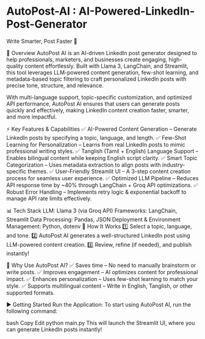 # AutoPost-AI : AI-Powered-LinkedIn-Post-Generator
Write Smarter, Post Faster  🚀

📌 Overview
AutoPost AI is an AI-driven LinkedIn post generator designed to help professionals, marketers, and businesses create engaging, high-quality content effortlessly. Built with Llama 3, LangChain, and Streamlit, this tool leverages LLM-powered content generation, few-shot learning, and metadata-based topic filtering to craft personalized LinkedIn posts with precise tone, structure, and relevance.

With multi-language support, topic-specific customization, and optimized API performance, AutoPost AI ensures that users can generate posts quickly and effectively, making LinkedIn content creation faster, smarter, and more impactful.

⚡ Key Features & Capabilities
✅ AI-Powered Content Generation – Generate LinkedIn posts by specifying a topic, language, and length.
✅ Few-Shot Learning for Personalization – Learns from real LinkedIn posts to mimic professional writing styles.
✅ Tanglish (Tamil + English) Language Support – Enables bilingual content while keeping English script clarity.
✅ Smart Topic Categorization – Uses metadata extraction to align posts with industry-specific themes.
✅ User-Friendly Streamlit UI – A 3-step content creation process for seamless user experience.
✅ Optimized LLM Pipeline – Reduces API response time by ~40% through LangChain + Groq API optimizations.
✅ Robust Error Handling – Implements retry logic & exponential backoff to manage API rate limits effectively.

📊 Tech Stack
LLM: Llama 3 (via Groq API)
Frameworks: LangChain, Streamlit
Data Processing: Pandas, JSON
Deployment & Environment Management: Python, dotenv
🚀 How It Works
1️⃣ Select a topic, language, and tone.
2️⃣ AutoPost AI generates a well-structured LinkedIn post using LLM-powered content creation.
3️⃣ Review, refine (if needed), and publish instantly!

🎯 Why Use AutoPost AI?
✅ Saves time – No need to manually brainstorm or write posts.
✅ Improves engagement – AI optimizes content for professional impact.
✅ Enhances personalization – Uses few-shot learning to match your style.
✅ Supports multilingual content – Write in English, Tanglish, or other supported formats.

▶️ Getting Started
Run the Application:
To start using AutoPost AI, run the following command:

bash
Copy
Edit
python main.py
This will launch the Streamlit UI, where you can generate LinkedIn posts instantly!
